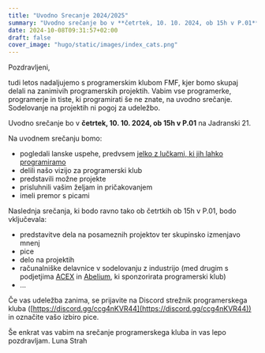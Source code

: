```yaml
---
title: "Uvodno Srecanje 2024/2025"
summary: "Uvodno srečanje bo v **četrtek, 10. 10. 2024, ob 15h v P.01** na Jadranski 21."
date: 2024-10-08T09:31:57+02:00
draft: false
cover_image: "hugo/static/images/index_cats.png"
---
```


Pozdravljeni,

tudi letos nadaljujemo s programerskim klubom FMF, kjer bomo skupaj delali na zanimivih programerskih projektih.
Vabim vse programerke, programerje in tiste, ki programirati še ne znate, na uvodno srečanje. Sodelovanje na projektih ni pogoj za udeležbo.

Uvodno srečanje bo v **četrtek, 10. 10. 2024, ob 15h v P.01** na Jadranski 21.

Na uvodnem srečanju bomo:

* pogledali lanske uspehe, predvsem [jelko z lučkami, ki jih lahko programiramo](https://www.fmf.uni-lj.si/sl/obvestila/obvestilo/36894/jelka-z-luckami-ki-jih-lahko-programiramo/)
* delili našo vizijo za programerski klub
* predstavili možne projekte
* prisluhnili vašim željam in pričakovanjem
* imeli premor s picami

Naslednja srečanja, ki bodo ravno tako ob četrtkih ob 15h v P.01, bodo vključevala:

* predstavitve dela na posameznih projektov ter skupinsko izmenjavo mnenj
* pice
* delo na projektih
* računalniške delavnice v sodelovanju z industrijo (med drugim s podjetjima [ACEX](https://www.acex.si/) in [Abelium](https://abelium.com/), ki sponzorirata programerski klub)
* …

Če vas udeležba zanima, se prijavite na Discord strežnik programerskega kluba ([https://discord.gg/ccg4nKVR44](https://discord.gg/ccg4nKVR44)) in označite vašo izbiro pice.

Še enkrat vas vabim na srečanje programerskega kluba in vas lepo pozdravljam.
Luna Strah
